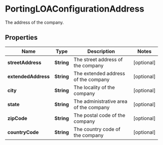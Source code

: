 

# PortingLOAConfigurationAddress

The address of the company.

## Properties

| Name | Type | Description | Notes |
|------------ | ------------- | ------------- | -------------|
|**streetAddress** | **String** | The street address of the company |  [optional] |
|**extendedAddress** | **String** | The extended address of the company |  [optional] |
|**city** | **String** | The locality of the company |  [optional] |
|**state** | **String** | The administrative area of the company |  [optional] |
|**zipCode** | **String** | The postal code of the company |  [optional] |
|**countryCode** | **String** | The country code of the company |  [optional] |



